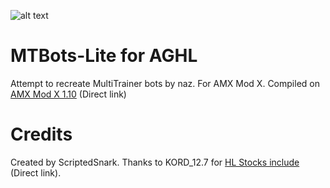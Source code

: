 ![alt text](https://cdn.discordapp.com/attachments/693807726555561984/882233354500587530/unknown.png)

# MTBots-Lite for AGHL

Attempt to recreate MultiTrainer bots by naz. For AMX Mod X. 
Compiled on [AMX Mod X 1.10](https://www.amxmodx.org/amxxdrop/1.10/amxmodx-1.10.0-git5436-base-windows.zip) (Direct link)

# Credits
Created by ScriptedSnark.
Thanks to  KORD_12.7 for [HL Stocks include](http://aghl.ru/forum/viewtopic.php?f=39&t=59) (Direct link).